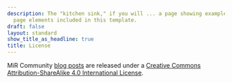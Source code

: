 ```yaml
---
description: The "kitchen sink," if you will ... a page showing examples of type and
  page elements included in this template.
draft: false
layout: standard
show_title_as_headline: true
title: License
---
```


MiR Community [blog posts](/post/) are released under a [Creative Commons Attribution-ShareAlike 4.0 International License](http://creativecommons.org/licenses/by-sa/4.0/).

<center>
<i class="fab fa-creative-commons fa-2x"></i><i class="fab fa-creative-commons-by fa-2x"></i><i class="fab fa-creative-commons-sa fa-2x"></i>
</center>